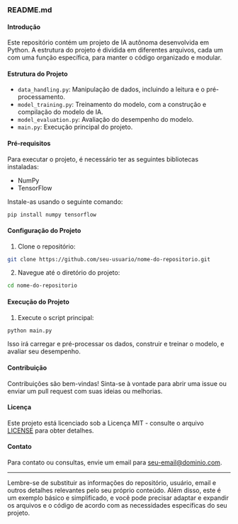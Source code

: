 ### README.md

#### Introdução

Este repositório contém um projeto de IA autônoma desenvolvida em Python. A estrutura do projeto é dividida em diferentes arquivos, cada um com uma função específica, para manter o código organizado e modular.

#### Estrutura do Projeto

- `data_handling.py`: Manipulação de dados, incluindo a leitura e o pré-processamento.
- `model_training.py`: Treinamento do modelo, com a construção e compilação do modelo de IA.
- `model_evaluation.py`: Avaliação do desempenho do modelo.
- `main.py`: Execução principal do projeto.

#### Pré-requisitos

Para executar o projeto, é necessário ter as seguintes bibliotecas instaladas:

- NumPy
- TensorFlow

Instale-as usando o seguinte comando:

```bash
pip install numpy tensorflow
```

#### Configuração do Projeto

1. Clone o repositório:

```bash
git clone https://github.com/seu-usuario/nome-do-repositorio.git
```

2. Navegue até o diretório do projeto:

```bash
cd nome-do-repositorio
```

#### Execução do Projeto

1. Execute o script principal:

```bash
python main.py
```

Isso irá carregar e pré-processar os dados, construir e treinar o modelo, e avaliar seu desempenho.

#### Contribuição

Contribuições são bem-vindas! Sinta-se à vontade para abrir uma issue ou enviar um pull request com suas ideias ou melhorias.

#### Licença

Este projeto está licenciado sob a Licença MIT - consulte o arquivo [LICENSE](LICENSE) para obter detalhes.

#### Contato

Para contato ou consultas, envie um email para seu-email@dominio.com.

---

Lembre-se de substituir as informações do repositório, usuário, email e outros detalhes relevantes pelo seu próprio conteúdo. Além disso, este é um exemplo básico e simplificado, e você pode precisar adaptar e expandir os arquivos e o código de acordo com as necessidades específicas do seu projeto.